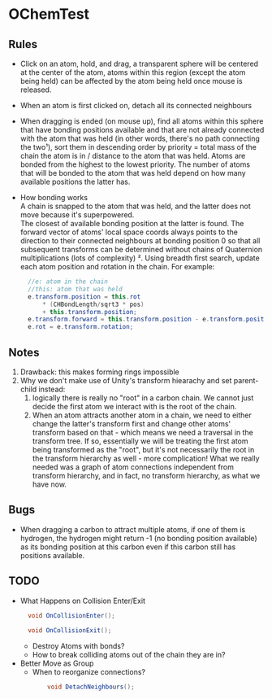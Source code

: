 # OChemTest

## Rules
- Click on an atom, hold, and drag, a transparent sphere will be centered at the center of the atom, atoms within this region (except the atom being held) can be affected by the atom being held once mouse is released.
- When an atom is first clicked on, detach all its connected neighbours
- When dragging is ended (on mouse up), find all atoms within this sphere that have bonding positions available and that are not already connected with the atom that was held (in other words, there's no path connecting the two&sup1;), sort them in descending order by priority = total mass of the chain the atom is in / distance to the atom that was held. Atoms are bonded from the highest to the lowest priority. The number of atoms that will be bonded to the atom that was held depend on how many available positions the latter has. <br/>

	

- How bonding works <br />
  A chain is snapped to the atom that was held, and the latter does not move because it's superpowered. <br />
  The closest of available bonding position at the latter is found. The forward vector of atoms' local space coords always points to the direction to their connected neighbours at bonding position 0 so that all subsequent transforms can be determined without chains of Quaternion multiplications (lots of complexity) &sup2;.  Using breadth first search, update each atom position and  rotation in the chain. For example: 
  ```c#
    //e: atom in the chain
    //this: atom that was held
    e.transform.position = this.rot 
	    * (CHBondLength/sqrt3 * pos) 
		+ this.transform.position;
	e.transform.forward = this.transform.position - e.transform.position;
	e.rot = e.transform.rotation;
  ```
## Notes

1. Drawback: this makes forming rings impossible <br />
2. Why we don't make use of Unity's transform hiearachy and set parent-child instead: <br />
	1. logically there is really no "root" in a carbon chain. We cannot just decide the first atom we interact with is the root of the chain.
	2. When an atom attracts another atom in a chain, we need to either change the latter's transform first and change other 		 atoms' transform based on that - which means we need a traversal in the transform tree. If so, essentially we will be 		treating the first atom being transformed as the "root", but it's not necessarily the root in the transform hierarchy as 		well - more complication! What we really needed was a graph of atom connections independent from transform hierarchy, 		and in fact, no transform hierarchy, as what we have now.
		
## Bugs
- When dragging a carbon to attract multiple atoms, if one of them is hydrogen, the hydrogen might return -1 (no bonding   position available) as its bonding position at this carbon even if this carbon still has positions available.

## TODO
- What Happens on Collision Enter/Exit <br />
  ```c#
    void OnCollisionEnter();
    
    void OnCollisionExit();
  ```
  - Destroy Atoms with bonds?
  - How to break colliding atoms out of the chain they are in?
- Better Move as Group
  - When to reorganize connections? <br />
    ```c#
        void DetachNeighbours();
        
    ```

